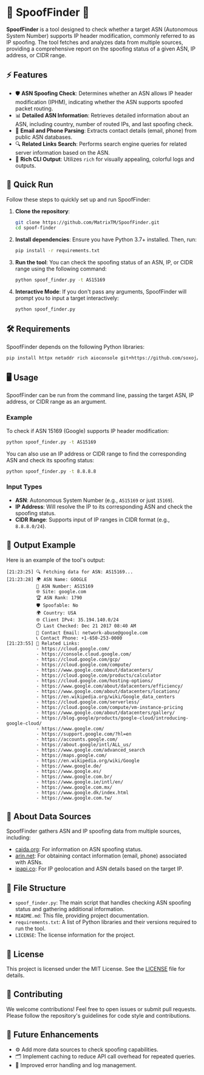 # 🚨 SpoofFinder 🚨

**SpoofFinder** is a tool designed to check whether a target ASN (Autonomous System Number) supports IP header modification, commonly referred to as IP spoofing. The tool fetches and analyzes data from multiple sources, providing a comprehensive report on the spoofing status of a given ASN, IP address, or CIDR range.

## ⚡️ Features

- 🛡️ **ASN Spoofing Check**: Determines whether an ASN allows IP header modification (IPHM), indicating whether the ASN supports spoofed packet routing.
- 📊 **Detailed ASN Information**: Retrieves detailed information about an ASN, including country, number of routed IPs, and last spoofing check.
- 📧 **Email and Phone Parsing**: Extracts contact details (email, phone) from public ASN databases.
- 🔍 **Related Links Search**: Performs search engine queries for related server information based on the ASN.
- 🌈 **Rich CLI Output**: Utilizes `rich` for visually appealing, colorful logs and outputs.

## 🚀 Quick Run

Follow these steps to quickly set up and run SpoofFinder:

1. **Clone the repository**:
   ```bash
   git clone https://github.com/MatrixTM/SpoofFinder.git
   cd spoof-finder
   ```

2. **Install dependencies**:
   Ensure you have Python 3.7+ installed. Then, run:
   ```bash
   pip install -r requirements.txt
   ```

3. **Run the tool**:
   You can check the spoofing status of an ASN, IP, or CIDR range using the following command:
   ```bash
   python spoof_finder.py -t AS15169
   ```

4. **Interactive Mode**:
   If you don't pass any arguments, SpoofFinder will prompt you to input a target interactively:
   ```bash
   python spoof_finder.py
   ```

## 🛠️ Requirements

SpoofFinder depends on the following Python libraries:

```bash
pip install httpx netaddr rich aioconsole git+https://github.com/soxoj/async-search-scraper
```

## 🖥️ Usage

SpoofFinder can be run from the command line, passing the target ASN, IP address, or CIDR range as an argument.

### Example

To check if ASN 15169 (Google) supports IP header modification:

```bash
python spoof_finder.py -t AS15169
```

You can also use an IP address or CIDR range to find the corresponding ASN and check its spoofing status:

```bash
python spoof_finder.py -t 8.8.8.8
```

### Input Types

- **ASN**: Autonomous System Number (e.g., `AS15169` or just `15169`).
- **IP Address**: Will resolve the IP to its corresponding ASN and check the spoofing status.
- **CIDR Range**: Supports input of IP ranges in CIDR format (e.g., `8.8.8.0/24`).

## 📄 Output Example

Here is an example of the tool's output:

```plaintext
[21:23:25] 🔍 Fetching data for ASN: AS15169...                                
[21:23:28] 🌍 ASN Name: GOOGLE                                                 
           🔢 ASN Number: AS15169                                              
           🌐 Site: google.com                                                 
           🏆 ASN Rank: 1790                                                   
           🛡️ Spoofable: No                                                     
           🌍 Country: USA                                                     
           🌐 Client IPv4: 35.194.140.0/24                                     
           ⏱️ Last Checked: Dec 21 2017 08:40 AM                                
           📧 Contact Email: network-abuse@google.com                          
           📞 Contact Phone: +1-650-253-0000                                   
[21:23:55] 🔗 Related Links:                                                   
           - https://cloud.google.com/                                         
           - https://console.cloud.google.com/                                 
           - https://cloud.google.com/gcp/                                     
           - https://cloud.google.com/compute/                                 
           - https://www.google.com/about/datacenters/                         
           - https://cloud.google.com/products/calculator                      
           - https://cloud.google.com/hosting-options/                         
           - https://www.google.com/about/datacenters/efficiency/              
           - https://www.google.com/about/datacenters/locations/               
           - https://en.wikipedia.org/wiki/Google_data_centers                 
           - https://cloud.google.com/serverless/                              
           - https://cloud.google.com/compute/vm-instance-pricing              
           - https://www.google.com/about/datacenters/gallery/                 
           - https://blog.google/products/google-cloud/introducing-google-cloud/ 
           - https://www.google.com/                                           
           - https://support.google.com/?hl=en                                 
           - https://accounts.google.com/                                      
           - https://about.google/intl/ALL_us/                                 
           - https://www.google.com/advanced_search                            
           - https://maps.google.com/                                          
           - https://en.wikipedia.org/wiki/Google                              
           - https://www.google.de/                                            
           - https://www.google.es/                                            
           - https://www.google.com.br/                                        
           - https://www.google.ie/intl/en/                                    
           - https://www.google.com.mx/                                        
           - https://www.google.dk/index.html                                  
           - https://www.google.com.tw/
```

## 📝 About Data Sources
SpoofFinder gathers ASN and IP spoofing data from multiple sources, including:

- [caida.org](https://caida.org): For information on ASN spoofing status.
- [arin.net](https://arin.net): For obtaining contact information (email, phone) associated with ASNs.
- [ipapi.co](https://ipapi.co): For IP geolocation and ASN details based on the target IP.


## 📁 File Structure

- `spoof_finder.py`: The main script that handles checking ASN spoofing status and gathering additional information.
- `README.md`: This file, providing project documentation.
- `requirements.txt`: A list of Python libraries and their versions required to run the tool.
- `LICENSE`: The license information for the project.

## 📝 License

This project is licensed under the MIT License. See the [LICENSE](LICENSE) file for details.

## 🤝 Contributing

We welcome contributions! Feel free to open issues or submit pull requests. Please follow the repository's guidelines for code style and contributions.

## 🚧 Future Enhancements

- ⚙️ Add more data sources to check spoofing capabilities.
- 🗂️ Implement caching to reduce API call overhead for repeated queries.
- 🔧 Improved error handling and log management.
